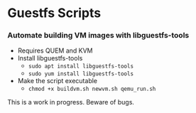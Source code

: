 # Guestfs Scripts
### Automate building VM images with libguestfs-tools
- Requires QUEM and KVM
- Install libguestfs-tools
    - ```sudo apt install libguestfs-tools```
    - ```sudo yum install libguestfs-tools```
- Make the script executable
    - ```chmod +x buildvm.sh newvm.sh qemu_run.sh```

This is a work in progress. Beware of bugs. 
